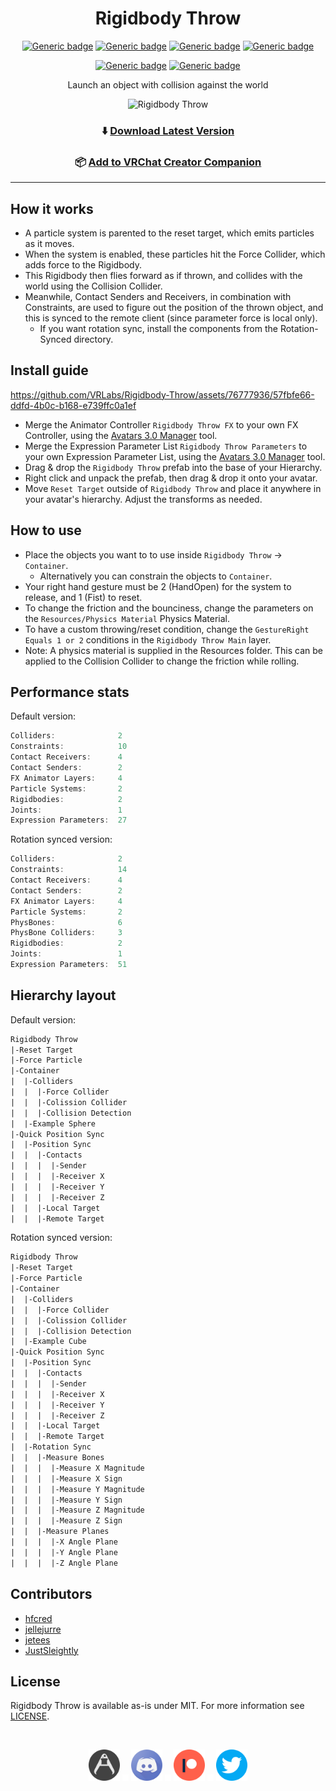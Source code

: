 <div align="center">

# Rigidbody Throw

[![Generic badge](https://img.shields.io/github/downloads/VRLabs/Rigidbody-Throw/total?label=Downloads)](https://github.com/VRLabs/Rigidbody-Throw/releases/latest)
[![Generic badge](https://img.shields.io/badge/License-MIT-informational.svg)](https://github.com/VRLabs/Rigidbody-Throw/blob/main/LICENSE)
[![Generic badge](https://img.shields.io/badge/Unity-2019.4.31f1-lightblue.svg)](https://unity3d.com/unity/whats-new/2019.4.31)
[![Generic badge](https://img.shields.io/badge/SDK-AvatarSDK3-lightblue.svg)](https://vrchat.com/home/download)

[![Generic badge](https://img.shields.io/discord/706913824607043605?color=%237289da&label=DISCORD&logo=Discord&style=for-the-badge)](https://discord.vrlabs.dev/)
[![Generic badge](https://img.shields.io/endpoint.svg?url=https%3A%2F%2Fshieldsio-patreon.vercel.app%2Fapi%3Fusername%3Dvrlabs%26type%3Dpatrons&style=for-the-badge)](https://patreon.vrlabs.dev/)

Launch an object with collision against the world

![Rigidbody Throw](https://github.com/VRLabs/Rigidbody-Throw/assets/76777936/b4915105-3d27-4095-b162-435a2a981b89)


### ⬇️ [Download Latest Version](https://github.com/VRLabs/Rigidbody-Throw/releases/latest)


### 📦 [Add to VRChat Creator Companion](https://vrlabs.dev/packages?package=dev.vrlabs.rigidbody-throw)

</div>

---

## How it works

* A particle system is parented to the reset target, which emits particles as it moves.
* When the system is enabled, these particles hit the Force Collider, which adds force to the Rigidbody.
* This Rigidbody then flies forward as if thrown, and collides with the world using the Collision Collider.
* Meanwhile, Contact Senders and Receivers, in combination with Constraints, are used to figure out the position of the thrown object, and this is synced to the remote client (since parameter force is local only).
  * If you want rotation sync, install the components from the Rotation-Synced directory.

## Install guide

https://github.com/VRLabs/Rigidbody-Throw/assets/76777936/57fbfe66-ddfd-4b0c-b168-e739ffc0a1ef

* Merge the Animator Controller ``Rigidbody Throw FX`` to your own FX Controller, using the [Avatars 3.0 Manager](https://github.com/VRLabs/Avatars-3.0-Manager) tool.
* Merge the Expression Parameter List ``Rigidbody Throw Parameters`` to your own Expression Parameter List, using the [Avatars 3.0 Manager](https://github.com/VRLabs/Avatars-3.0-Manager) tool.
* Drag & drop the ``Rigidbody Throw`` prefab into the base of your Hierarchy.
* Right click and unpack the prefab, then drag & drop it onto your avatar.
* Move ``Reset Target`` outside of ``Rigidbody Throw`` and place it anywhere in your avatar's hierarchy. Adjust the transforms as needed.

## How to use

* Place the objects you want to to use inside ``Rigidbody Throw`` -> ``Container``.
    * Alternatively you can constrain the objects to ``Container``.
* Your right hand gesture must be 2 (HandOpen) for the system to release, and 1 (Fist) to reset.
* To change the friction and the bounciness, change the parameters on the ``Resources/Physics Material`` Physics Material.
* To have a custom throwing/reset condition, change the ``GestureRight Equals 1 or 2`` conditions in the ``Rigidbody Throw Main`` layer.  
* Note: A physics material is supplied in the Resources folder. This can be applied to the Collision Collider to change the friction while rolling.

## Performance stats

Default version:
```c++
Colliders:              2
Constraints:            10
Contact Receivers:      4
Contact Senders:        2
FX Animator Layers:     4
Particle Systems:       2
Rigidbodies:            2
Joints:                 1
Expression Parameters:  27
```

Rotation synced version:
```c++
Colliders:              2
Constraints:            14
Contact Receivers:      4
Contact Senders:        2
FX Animator Layers:     4
Particle Systems:       2
PhysBones:              6
PhysBone Colliders:     3
Rigidbodies:            2
Joints:                 1
Expression Parameters:  51
```

## Hierarchy layout

Default version:
```html
Rigidbody Throw
|-Reset Target
|-Force Particle
|-Container
|  |-Colliders
|  |  |-Force Collider
|  |  |-Colission Collider
|  |  |-Collision Detection
|  |-Example Sphere
|-Quick Position Sync
|  |-Position Sync
|  |  |-Contacts
|  |  |  |-Sender
|  |  |  |-Receiver X
|  |  |  |-Receiver Y
|  |  |  |-Receiver Z
|  |  |-Local Target
|  |  |-Remote Target
```

Rotation synced version:
```html
Rigidbody Throw
|-Reset Target
|-Force Particle
|-Container
|  |-Colliders
|  |  |-Force Collider
|  |  |-Colission Collider
|  |  |-Collision Detection
|  |-Example Cube
|-Quick Position Sync
|  |-Position Sync
|  |  |-Contacts
|  |  |  |-Sender
|  |  |  |-Receiver X
|  |  |  |-Receiver Y
|  |  |  |-Receiver Z
|  |  |-Local Target
|  |  |-Remote Target
|  |-Rotation Sync
|  |  |-Measure Bones
|  |  |  |-Measure X Magnitude
|  |  |  |-Measure X Sign
|  |  |  |-Measure Y Magnitude
|  |  |  |-Measure Y Sign
|  |  |  |-Measure Z Magnitude
|  |  |  |-Measure Z Sign
|  |  |-Measure Planes
|  |  |  |-X Angle Plane
|  |  |  |-Y Angle Plane
|  |  |  |-Z Angle Plane
```

## Contributors

* [hfcred](https://github.com/hfcred)
* [jellejurre](https://github.com/jellejurre)
* [jetees](https://github.com/jetees)
* [JustSleightly](https://links.sleightly.dev)

## License

Rigidbody Throw is available as-is under MIT. For more information see [LICENSE](https://github.com/VRLabs/Rigidbody-Throw/blob/main/LICENSE).

​

<div align="center">

[<img src="https://github.com/VRLabs/Resources/raw/main/Icons/VRLabs.png" width="50" height="50">](https://vrlabs.dev "VRLabs")
<img src="https://github.com/VRLabs/Resources/raw/main/Icons/Empty.png" width="10">
[<img src="https://github.com/VRLabs/Resources/raw/main/Icons/Discord.png" width="50" height="50">](https://discord.vrlabs.dev/ "VRLabs")
<img src="https://github.com/VRLabs/Resources/raw/main/Icons/Empty.png" width="10">
[<img src="https://github.com/VRLabs/Resources/raw/main/Icons/Patreon.png" width="50" height="50">](https://patreon.vrlabs.dev/ "VRLabs")
<img src="https://github.com/VRLabs/Resources/raw/main/Icons/Empty.png" width="10">
[<img src="https://github.com/VRLabs/Resources/raw/main/Icons/Twitter.png" width="50" height="50">](https://twitter.com/vrlabsdev "VRLabs")

</div>

